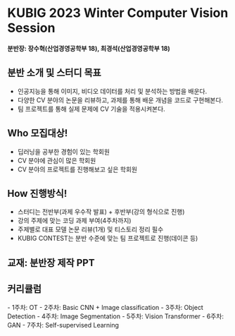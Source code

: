 <h1> KUBIG 2023 Winter Computer Vision Session </h1> 

<b> 분반장: 장수혁(산업경영공학부 18), 최경석(산업경영공학부 18) </b>

<h2> 분반 소개 및 스터디 목표 </h2>

- 인공지능을 통해 이미지, 비디오 데이터를 처리 및 분석하는 방법을 배운다.
- 다양한 CV 분야의 논문을 리뷰하고, 과제를 통해 배운 개념을 코드로 구현해본다.
- 팀 프로젝트를 통해 실제 문제에 CV 기술을 적용시켜본다.

<h2> Who 모집대상! </h2>

- 딥러닝을 공부한 경험이 있는 학회원
- CV 분야에 관심이 많은 학회원
- CV 분야의 프로젝트를 진행해보고 싶은 학회원

<h2> How 진행방식! </h2>

- 스터디는 전반부(과제 우수작 발표) + 후반부(강의 형식으로 진행)
- 강의 주제에 맞는 코딩 과제 부여(4주차까지)
- 주제별로 대표 모델 논문 리뷰(1개) 및 티스토리 정리 필수
- KUBIG CONTEST는 분반 수준에 맞는 팀 프로젝트로 진행(데이콘 등)

<h2> 교재: 분반장 제작 PPT </h2>

<h2> 커리큘럼 </h2>
- 1주차: OT
- 2주차: Basic CNN + Image classification
- 3주차: Object Detection
- 4주차: Image Segmentation
- 5주차: Vision Transformer
- 6주차: GAN
- 7주차: Self-supervised Learning
